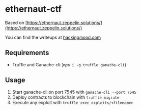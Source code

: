 # ethernaut-ctf
Based on [https://ethernaut.zeppelin.solutions/](https://ethernaut.zeppelin.solutions/)

You can find the writeups at [hackingmood.com](https://hackingmood.com)

## Requirements
- Truffle and Ganache-cli (`npm i -g truffle ganache-cli`)

## Usage
1. Start ganache-cli on port 7545 with `ganache-cli --port 7545`
2. Deploy contracts to blockchain with `truffle migrate`
3. Execute any exploit with `truffle exec exploits/<filename>`

